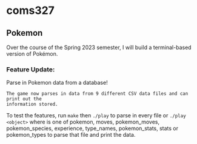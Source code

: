 # coms327
## Pokemon 

Over the course of the Spring 2023 semester, I will build a terminal-based version of Pokémon.

### Feature Update:
Parse in Pokemon data from a database!

```
The game now parses in data from 9 different CSV data files and can print out the 
information stored. 
```

To test the features, run `make` then `./play` to parse in every file 
or `./play <object>` where <object> is one of pokemon, moves, pokemon_moves,
pokemon_species, experience, type_names, pokemon_stats, stats or pokemon_types
to parse that file and print the data.
